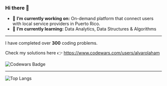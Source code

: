 ### Hi there 👋

- 🔭 **I’m currently working on:** On-demand platform that connect users with local service providers in Puerto Rico. 
- 🌱 **I’m currently learning:** Data Analytics, Data Structures & Algorithms
  
---

I have completed over **300** coding problems. 

Check my solutions here 👉 https://www.codewars.com/users/alvarolaham

![Codewars Badge](https://www.codewars.com/users/alvarolaham/badges/large)

---

![Top Langs](https://github-readme-stats.vercel.app/api/top-langs/?username=alvarolaham&layout=compact&theme=radical)






<!--
**alvarolaham/alvarolaham** is a ✨ _special_ ✨ repository because its `README.md` (this file) appears on your GitHub profile.

Here are some ideas to get you started:

- 🔭 I’m currently working on ...
- 🌱 I’m currently learning ...
- 👯 I’m looking to collaborate on ...
- 🤔 I’m looking for help with ...
- 💬 Ask me about ...
- 📫 How to reach me: ...
- 😄 Pronouns: ...
- ⚡ Fun fact: ...
-->
